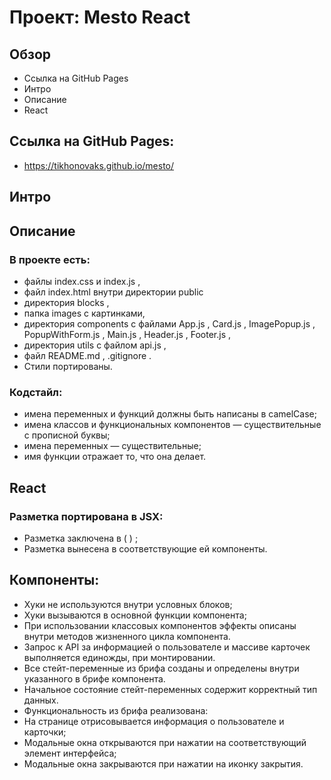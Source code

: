 # Проект: Mesto React

## Обзор
* Ссылка на GitHub Pages
* Интро
* Описание
* React

## Ссылка на GitHub Pages:
* https://tikhonovaks.github.io/mesto/

## Интро

## Описание
### В проекте есть:
* файлы index.css и index.js ,
* файл index.html внутри директории public
* директория blocks ,
* папка images с картинками,
* директория components с файлами App.js , Card.js , ImagePopup.js , PopupWithForm.js , Main.js , Header.js , Footer.js ,
* директория utils с файлом api.js ,
* файл README.md , .gitignore .
* Стили портированы.

### Кодстайл:
* имена переменных и функций должны быть написаны в camelCase;
* имена классов и функциональных компонентов — существительные с прописной буквы;
* имена переменных — существительные;
* имя функции отражает то, что она делает.

## React
### Разметка портирована в JSX:
* Разметка заключена в ( ) ;
* Разметка вынесена в соответствующие ей компоненты.
## Компоненты:
* Хуки не используются внутри условных блоков;
* Хуки вызываются в основной функции компонента;
* При использовании классовых компонентов эффекты описаны внутри методов жизненного цикла
компонента.
* Запрос к API за информацией о пользователе и массиве карточек выполняется единожды, при монтировании.
* Все стейт-переменные из брифа созданы и определены внутри указанного в брифе компонента.
* Начальное состояние стейт-переменных содержит корректный тип данных.
* Функциональность из брифа реализована:
* На странице отрисовывается информация о пользователе и карточки;
* Модальные окна открываются при нажатии на соответствующий элемент интерфейса;
* Модальные окна закрываются при нажатии на иконку закрытия.